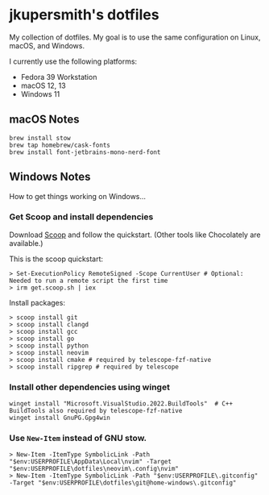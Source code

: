 # jkupersmith's dotfiles

My collection of dotfiles.  My goal is to use the same configuration on Linux, macOS, and Windows.

I currently use the following platforms:
- Fedora 39 Workstation
- macOS 12, 13
- Windows 11

## macOS Notes

```
brew install stow
brew tap homebrew/cask-fonts
brew install font-jetbrains-mono-nerd-font
```

## Windows Notes

How to get things working on Windows...

### Get Scoop and install dependencies

Download [Scoop](https://scoop.sh/) and follow the quickstart. (Other tools like Chocolately are available.)

This is the scoop quickstart:

```
> Set-ExecutionPolicy RemoteSigned -Scope CurrentUser # Optional: Needed to run a remote script the first time
> irm get.scoop.sh | iex
```

Install packages:

```
> scoop install git
> scoop install clangd
> scoop install gcc
> scoop install go
> scoop install python
> scoop install neovim
> scoop install cmake # required by telescope-fzf-native
> scoop install ripgrep # required by telescope
```

### Install other dependencies using winget

```
winget install "Microsoft.VisualStudio.2022.BuildTools"  # C++ BuildTools also required by telescope-fzf-native
winget install GnuPG.Gpg4win
```

### Use `New-Item` instead of GNU stow.

```
> New-Item -ItemType SymbolicLink -Path "$env:USERPROFILE\AppData\Local\nvim" -Target "$env:USERPROFILE\dotfiles\neovim\.config\nvim"
> New-Item -ItemType SymbolicLink -Path "$env:USERPROFILE\.gitconfig" -Target "$env:USERPROFILE\dotfiles\git@home-windows\.gitconfig"
```
